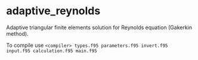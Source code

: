 # adaptive_reynolds
Adaptive triangular finite elements solution for Reynolds equation (Gakerkin method).

To compile use `<compiler> types.f95 parameters.f95 invert.f95 input.f95 calculation.f95 main.f95`

